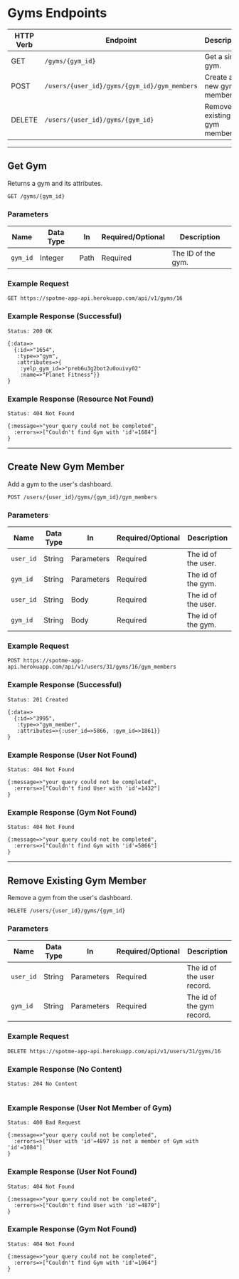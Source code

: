 # Gyms Endpoints

HTTP Verb | Endpoint                   | Description                | Link
----------|----------------------------|----------------------------|---------------------------
GET       | `/gyms/{gym_id}` | Get a single gym.     | [Link](#get-gym)
POST       | `/users/{user_id}/gyms/{gym_id}/gym_members` | Create a new gym member.     | [Link](#create-new-gym-member)
DELETE       | `/users/{user_id}/gyms/{gym_id}` | Remove an existing gym member.     | [Link](#remove-existing-gym-member)

---

## Get Gym

Returns a gym and its attributes.

```
GET /gyms/{gym_id}
```


### Parameters

Name       | Data Type    | In    | Required/Optional | Description
-----------|--------------|-------|-------------------|------------
`gym_id` | Integer | Path | Required | The ID of the gym.

### Example Request

```
GET https://spotme-app-api.herokuapp.com/api/v1/gyms/16
```

### Example Response (Successful)

```
Status: 200 OK
```

```
{:data=>
  {:id=>"1654",
   :type=>"gym",
   :attributes=>{
    :yelp_gym_id=>"preb6u3g2bot2u0ouivy02"
    :name=>"Planet Fitness"}}
}
```

### Example Response (Resource Not Found)

```
Status: 404 Not Found
```

```
{:message=>"your query could not be completed",
  :errors=>["Couldn't find Gym with 'id'=1684"]
}
```

---

## Create New Gym Member

Add a gym to the user's dashboard.

```
POST /users/{user_id}/gyms/{gym_id}/gym_members
```


### Parameters

Name       | Data Type    | In    | Required/Optional | Description
-----------|--------------|-------|-------------------|------------
`user_id` | String | Parameters | Required | The id of the user.
`gym_id` | String | Parameters | Required | The id of the gym.
`user_id` | String | Body | Required | The id of the user.
`gym_id` | String | Body | Required | The id of the gym.


### Example Request

```
POST https://spotme-app-api.herokuapp.com/api/v1/users/31/gyms/16/gym_members
```

### Example Response (Successful)

```
Status: 201 Created
```

```
{:data=>
  {:id=>"3995",
   :type=>"gym_member",
   :attributes=>{:user_id=>5866, :gym_id=>1861}}
}
```

### Example Response (User Not Found)

```
Status: 404 Not Found
```

```
{:message=>"your query could not be completed",
  :errors=>["Couldn't find User with 'id'=1432"]
}
```

### Example Response (Gym Not Found)

```
Status: 404 Not Found
```

```
{:message=>"your query could not be completed",
  :errors=>["Couldn't find Gym with 'id'=5866"]
}
```

---

## Remove Existing Gym Member

Remove a gym from the user's dashboard.

```
DELETE /users/{user_id}/gyms/{gym_id}
```


### Parameters

Name       | Data Type    | In    | Required/Optional | Description
-----------|--------------|-------|-------------------|------------
`user_id` | String | Parameters | Required | The id of the user record.
`gym_id` | String | Parameters | Required | The id of the gym record.


### Example Request

```
DELETE https://spotme-app-api.herokuapp.com/api/v1/users/31/gyms/16
```

### Example Response (No Content)

```
Status: 204 No Content


```

### Example Response (User Not Member of Gym)

```
Status: 400 Bad Request
```

```
{:message=>"your query could not be completed",
  :errors=>["User with 'id'=4897 is not a member of Gym with 'id'=1084"]
}
```

### Example Response (User Not Found)

```
Status: 404 Not Found
```

```
{:message=>"your query could not be completed",
  :errors=>["Couldn't find User with 'id'=4879"]
}
```

### Example Response (Gym Not Found)

```
Status: 404 Not Found
```

```
{:message=>"your query could not be completed",
  :errors=>["Couldn't find Gym with 'id'=1064"]
}
```

